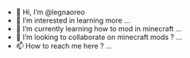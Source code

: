 - 👋 Hi, I’m @legnaoreo
- 👀 I’m interested in learning more ...
- 🌱 I’m currently learning how to mod in minecraft ...
- 💞️ I’m looking to collaborate on minecraft mods ? ...
- 📫 How to reach me here ? ...

<!---
legnaoreo/legnaoreo is a ✨ special ✨ repository because its `README.md` (this file) appears on your GitHub profile.
You can click the Preview link to take a look at your changes.
--->
